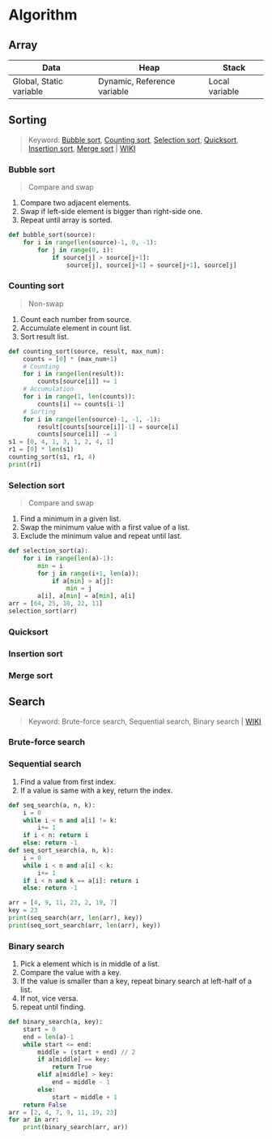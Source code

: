 # Algorithm

## Array

| Data                    | Heap                        | Stack          |
| ----------------------- | --------------------------- | -------------- |
| Global, Static variable | Dynamic, Reference variable | Local variable |



## Sorting

> Keyword: [Bubble sort](#bubble-sort), [Counting sort](#counting-sort), [Selection sort](#selection-sort), [Quicksort](#quicksort), [Insertion sort](#insertion-sort), [Merge sort](#merge-sort) | [WIKI](https://en.wikipedia.org/wiki/Sorting_algorithm)



### Bubble sort

> Compare and swap

1. Compare two adjacent elements.
2. Swap if left-side element is bigger than right-side one.
3. Repeat until array is sorted.

```python
def bubble_sort(source):
    for i in range(len(source)-1, 0, -1):
        for j in range(0, i):
            if source[j] > source[j+1]:
                source[j], source[j+1] = source[j+1], source[j]
```



### Counting sort

> Non-swap

1. Count each number from source.
2. Accumulate element in count list.
3. Sort result list.

```python
def counting_sort(source, result, max_num):
    counts = [0] * (max_num+1)
    # Counting
    for i in range(len(result)):
        counts[source[i]] += 1
    # Accumulation
    for i in range(1, len(counts)):
        counts[i] += counts[i-1]
    # Sorting
    for i in range(len(source)-1, -1, -1):
        result[counts[source[i]]-1] = source[i]
        counts[source[i]] -= 1
s1 = [0, 4, 1, 3, 1, 2, 4, 1]
r1 = [0] * len(s1)
counting_sort(s1, r1, 4)
print(r1)
```



### Selection sort

> Compare and swap

1. Find a minimum in a given list.
2. Swap the minimum value with a first value of a list.
3. Exclude the minimum value and repeat until last.

```python
def selection_sort(a):
    for i in range(len(a)-1):
        min = i
        for j in range(i+1, len(a)):
            if a[min] > a[j]:
                min = j
        a[i], a[min] = a[min], a[i]
arr = [64, 25, 10, 22, 11]
selection_sort(arr)
```



### Quicksort

### Insertion sort

### Merge sort



## Search

> Keyword: Brute-force search, Sequential search, Binary search | [WIKI](https://en.wikipedia.org/wiki/Search_algorithm)

### Brute-force search

### Sequential search

1. Find a value from first index.
2. If a value is same with a key, return the index.

```python
def seq_search(a, n, k):
    i = 0
    while i < n and a[i] != k:
        i+= 1
    if i < n: return i
    else: return -1
def seq_sort_search(a, n, k):
    i = 0
    while i < n and a[i] < k:
        i+= 1
    if i < n and k == a[i]: return i
    else: return -1

arr = [4, 9, 11, 23, 2, 19, 7]
key = 23
print(seq_search(arr, len(arr), key))
print(seq_sort_search(arr, len(arr), key))
```



### Binary search

1. Pick a element which is in middle of a list.
2. Compare the value with a key.
3. If the value is smaller than a key, repeat binary search at left-half of a list.
4. If not, vice versa.
5. repeat until finding.

```python
def binary_search(a, key):
    start = 0
    end = len(a)-1
    while start <= end:
        middle = (start + end) // 2
        if a[middle] == key:
            return True
        elif a[middle] > key:
            end = middle - 1
        else:
            start = middle + 1
    return False
arr = [2, 4, 7, 9, 11, 19, 23]
for ar in arr:
    print(binary_search(arr, ar))
```



